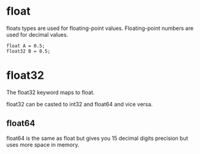 # float

floats types are used for floating-point values. Floating-point numbers are used for decimal values.


```
float A = 0.5;
float32 B = 0.5;
```

# float32

The float32 keyword maps to float.

float32 can be casted to int32 and float64 and vice versa.

## float64

float64 is the same as float but gives you 15 decimal digits precision but uses more space in memory.

